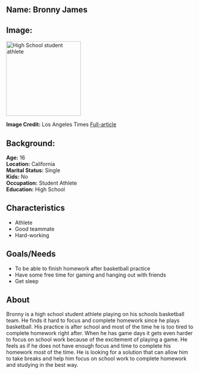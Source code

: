 ## Name: Bronny James

## Image: 
<img src="[picture.png](https://ca-times.brightspotcdn.com/dims4/default/c9a3fab/2147483647/strip/true/crop/3000x2000+0+0/resize/840x560!/quality/90/?url=https%3A%2F%2Fcalifornia-times-brightspot.s3.amazonaws.com%2F5c%2F7f%2Fa9685d494fc49af358aa41c0d4d8%2Fla-photos-1staff-468680-sp-1010-sierracanyon-6-rcg.JPG)" width="200px" alt="High School student athlete" />

**Image Credit:** 
Los Angeles Times [Full-article](https://www.latimes.com/sports/lakers/story/2019-12-14/lebron-james-ohio-son-bronny-alma-mater-sierra-canyon)


## Background:

**Age:** 16<br> 
**Location:** California<br> 
**Marital Status:** Single<br> 
**Kids:** No<br> 
**Occupation:** Student Athlete<br> 
**Education:** High School

## Characteristics
* Athlete
* Good teammate
* Hard-working

## Goals/Needs

* To be able to finish homework after basketball practice
* Have some free time for gaming and hanging out with friends
* Get sleep


## About
Bronny is a high school student athlete playing on his schools basketball team. He finds it hard to focus and complete homework since he plays basketball. His practice is after school and most of the time he is too tired to complete homework right after. When he has game days it gets even harder to focus on school work because of the excitement of playing a game. He feels as if he does not have enough focus and time to complete his homework most of the time. He is looking for a solution that can allow him to take breaks and help him focus on school work to complete homework and studying in the best way.    
